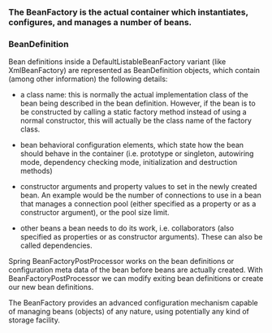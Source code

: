 
### The BeanFactory is the actual container which instantiates, configures, and manages a number of beans.

### BeanDefinition
Bean definitions inside a DefaultListableBeanFactory variant (like XmlBeanFactory) are represented as BeanDefinition objects, 
which contain (among other information) the following details:

- a class name: this is normally the actual implementation class of the bean being described in the bean definition.
However, if the bean is to be constructed by calling a static factory method instead of using a normal constructor, this will 
actually be the class name of the factory class.

- bean behavioral configuration elements, which state how the bean should behave in the container
(i.e. prototype or singleton, autowiring mode, dependency checking mode, initialization and destruction methods)

- constructor arguments and property values to set in the newly created bean. An example would be the number of 
connections to use in a bean that manages a connection pool (either specified as a property or as a constructor argument), or the pool size limit.

- other beans a bean needs to do its work, i.e. collaborators (also specified as properties or as constructor arguments).
These can also be called dependencies.



Spring BeanFactoryPostProcessor works on the bean definitions or configuration meta data 
of the bean before beans are actually created. With BeanFactoryPostProcessor we can modify exiting bean 
definitions or create our new bean definitions.

The BeanFactory provides an advanced configuration mechanism capable of managing beans (objects) of any nature, 
using potentially any kind of storage facility.